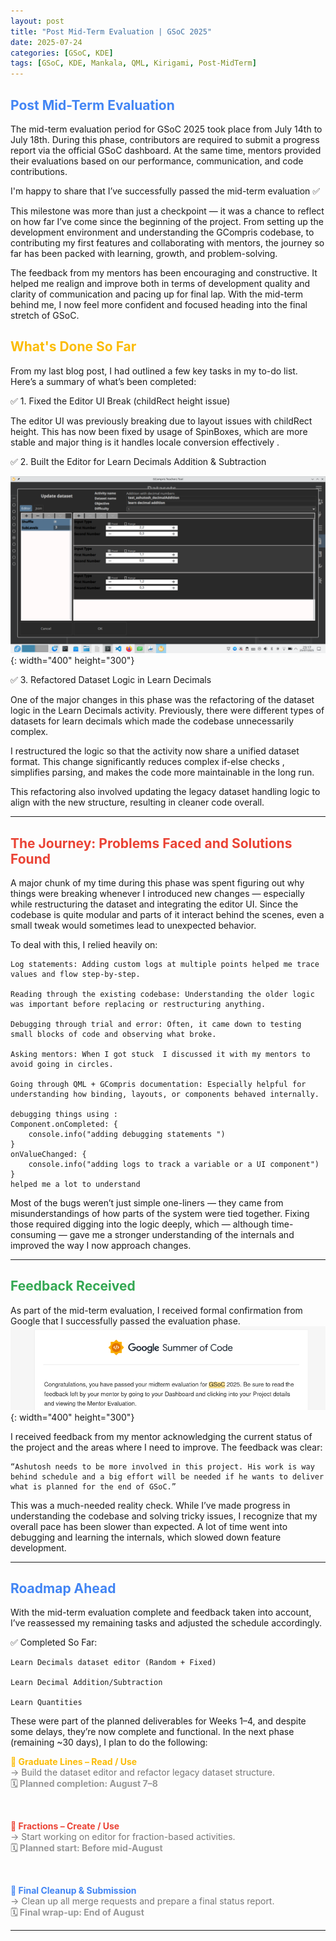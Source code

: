 ```yaml
---
layout: post
title: "Post Mid-Term Evaluation | GSoC 2025"
date: 2025-07-24
categories: [GSoC, KDE]
tags: [GSoC, KDE, Mankala, QML, Kirigami, Post-MidTerm]
---
```

<h2 style="color: #4285F4;">Post Mid-Term Evaluation</h2>


The mid-term evaluation period for GSoC 2025 took place from July 14th to July 18th. During this phase, contributors are required to submit a progress report via the official GSoC dashboard. At the same time, mentors provided their evaluations based on our performance, communication, and code contributions.

I'm happy to share that I’ve successfully passed the mid-term evaluation ✅

This milestone was more than just a checkpoint — it was a chance to reflect on how far I’ve come since the beginning of the project. From setting up the development environment and understanding the GCompris codebase, to contributing my first features and collaborating with mentors, the journey so far has been packed with learning, growth, and problem-solving.

The feedback from my mentors has been encouraging and constructive. It helped me realign and improve both in terms of development quality and clarity of communication and pacing up for final lap. With the mid-term behind me, I now feel more confident and focused heading into the final stretch of GSoC.

<h2 style="color: #FBBC05;">What's Done So Far</h2>

From my last blog post, I had outlined a few key tasks in my to-do list.
 Here’s a summary of what’s been completed:

✅ 1. Fixed the Editor UI Break (childRect height issue)

The editor UI was previously breaking due to layout issues with childRect height. This has now been fixed by usage of SpinBoxes, which are more stable and major thing is it handles locale conversion effectively .

✅ 2. Built the Editor for Learn Decimals Addition & Subtraction

![AdditionsEditor](/resources/Gsoc/learnDecimalsAddition.png){: width="400" height="300"}

✅ 3.  Refactored Dataset Logic in Learn Decimals

One of the major changes in this phase was the refactoring of the dataset logic in the Learn Decimals activity. Previously, there were different types of datasets for learn decimals  which made the codebase unnecessarily complex.

I restructured the logic so that the activity now share a unified dataset format. This change significantly reduces complex if-else checks , simplifies parsing, and makes the code more maintainable in the long run.

This refactoring also involved updating the legacy dataset handling logic to align with the new structure, resulting in cleaner code overall.

---
<h2 style="color: #EA4335;">The Journey: Problems Faced and Solutions Found</h2>


A major chunk of my time during this phase was spent figuring out why things were breaking whenever I introduced new changes — especially while restructuring the dataset and integrating the editor UI. Since the codebase is quite modular and parts of it interact behind the scenes, even a small tweak would sometimes lead to unexpected behavior.

To deal with this, I relied heavily on:

    Log statements: Adding custom logs at multiple points helped me trace values and flow step-by-step.

    Reading through the existing codebase: Understanding the older logic was important before replacing or restructuring anything.

    Debugging through trial and error: Often, it came down to testing small blocks of code and observing what broke.

    Asking mentors: When I got stuck  I discussed it with my mentors to avoid going in circles.

    Going through QML + GCompris documentation: Especially helpful for understanding how binding, layouts, or components behaved internally.

    debugging things using :
    Component.onCompleted: {
        console.info("adding debugging statements ")
    }
    onValueChanged: {
        console.info("adding logs to track a variable or a UI component")
    }
    helped me a lot to understand


Most of the bugs weren’t just simple one-liners — they came from misunderstandings of how parts of the system were tied together. Fixing those required digging into the logic deeply, which — although time-consuming — gave me a stronger understanding of the internals and improved the way I now approach changes.

---

<h2 style="color: #34A853;">Feedback Received</h2>


As part of the mid-term evaluation, I received formal confirmation from Google  that I successfully passed the evaluation phase.
![AdditionsEditor](/resources/Gsoc/passed.png){: width="400" height="300"}

I received feedback from my mentor acknowledging the current status of the project and the areas where I need to improve. The feedback was clear:

    “Ashutosh needs to be more involved in this project. His work is way behind schedule and a big effort will be needed if he wants to deliver what is planned for the end of GSoC.”

This was a much-needed reality check. While I’ve made progress in understanding the codebase and solving tricky issues, I recognize that my overall pace has been slower than expected. A lot of time went into debugging and learning the internals, which slowed down feature development.

---
<h2 style="color: #4285F4;"> Roadmap Ahead</h2>

With the mid-term evaluation complete and feedback taken into account, I’ve reassessed my remaining tasks and adjusted the schedule accordingly.

✅ Completed So Far:

    Learn Decimals dataset editor (Random + Fixed)

    Learn Decimal Addition/Subtraction

    Learn Quantities

These were part of the planned deliverables for Weeks 1–4, and despite some delays, they’re now complete and functional.
In the next phase (remaining ~30 days), I plan to do the following:
<br>

<b style="color: #FBBC05;">📌 Graduate Lines – Read / Use</b><br>
<span style="color: #777;">→ Build the dataset editor and refactor legacy dataset structure.</span><br>
<b style="color: #999;">🗓 Planned completion: August 7–8</b>

<br>

<b style="color: #EA4335;">📌 Fractions – Create / Use</b><br>
<span style="color: #777;">→ Start working on editor for fraction-based activities.</span><br>
<b style="color: #999;">🗓 Planned start: Before mid-August</b>

<br>

<b style="color: #4285F4;">📌 Final Cleanup & Submission</b><br>
<span style="color: #777;">→ Clean up all merge requests and prepare a final status report.</span><br>
<b style="color: #999;">🗓 Final wrap-up: End of August</b>

---


